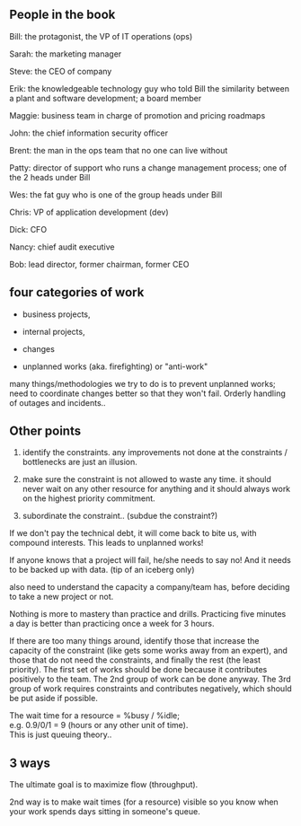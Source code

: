 People in the book
------------------------

Bill: the protagonist, the VP of IT operations (ops)

Sarah: the marketing manager

Steve: the CEO of company

Erik: the knowledgeable technology guy who told Bill the similarity between a plant and software development; a board member

Maggie: business team in charge of promotion and pricing roadmaps

John: the chief information security officer

Brent: the man in the ops team that no one can live without

Patty: director of support who runs a change management process; one of the 2 heads under Bill

Wes: the fat guy who is one of the group heads under Bill

Chris: VP of application development (dev)

Dick: CFO

Nancy: chief audit executive

Bob: lead director, former chairman, former CEO


four categories of work
----------------------------

- business projects, 

- internal projects, 

- changes

- unplanned works (aka. firefighting) or "anti-work"

many things/methodologies we try to do is to prevent unplanned works;
need to coordinate changes better so that they won't fail.
Orderly handling of outages and incidents..


Other points
------------------

1. identify the constraints.
	any improvements not done at the constraints / bottlenecks are just an illusion.

2. make sure the constraint is not allowed to waste any time.
	it should never wait on any other resource for anything and 
	it should always work on the highest priority commitment.

3. subordinate the constraint.. (subdue the constraint?)


If we don't pay the technical debt, it will come back to bite us, with compound interests.
This leads to unplanned works!

If anyone knows that a project will fail, he/she needs to say no!
And it needs to be backed up with data. (tip of an iceberg only)

also need to understand the capacity a company/team has, before deciding to take a new project or not.

Nothing is more to mastery than practice and drills.
Practicing five minutes a day is better than practicing once a week for 3 hours.

If there are too many things around, identify those that increase the capacity of the constraint (like gets some works away from an expert),
and those that do not need the constraints, and finally the rest (the least priority).
The first set of works should be done because it contributes positively to the team.
The 2nd group of work can be done anyway.
The 3rd group of work requires constraints and contributes negatively, which should be put aside if possible.

The wait time for a resource = %busy / %idle;  
e.g. 0.9/0/1 = 9 (hours or any other unit of time).  
This is just queuing theory..


3 ways
-------------------

The ultimate goal is to maximize flow (throughput).

2nd way is to make wait times (for a resource) visible so you know when your work spends days sitting in someone's queue.
